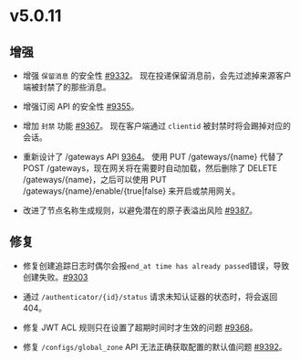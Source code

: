 # v5.0.11

## 增强

- 增强 `保留消息` 的安全性 [#9332](https://github.com/emqx/emqx/pull/9332)。
  现在投递保留消息前，会先过滤掉来源客户端被封禁了的那些消息。

- 增强订阅 API 的安全性 [#9355](https://github.com/emqx/emqx/pull/9355)。

- 增加 `封禁` 功能 [#9367](https://github.com/emqx/emqx/pull/9367)。
  现在客户端通过 `clientid` 被封禁时将会踢掉对应的会话。

- 重新设计了 /gateways API [9364](https://github.com/emqx/emqx/pull/9364)。
  使用 PUT /gateways/{name} 代替了 POST /gateways，现在网关将在需要时自动加载，然后删除了 DELETE /gateways/{name}，之后可以使用 PUT /gateways/{name}/enable/{true|false} 来开启或禁用网关。

- 改进了节点名称生成规则，以避免潜在的原子表溢出风险 [#9387](https://github.com/emqx/emqx/pull/9387)。

## 修复

- 修复创建追踪日志时偶尔会报`end_at time has already passed`错误，导致创建失败。[#9303](https://github.com/emqx/emqx/pull/9303)

- 通过 `/authenticator/{id}/status` 请求未知认证器的状态时，将会返回 404。

- 修复 JWT ACL 规则只在设置了超期时间时才生效的问题 [#9368](https://github.com/emqx/emqx/pull/9368)。

- 修复 `/configs/global_zone` API 无法正确获取配置的默认值问题 [#9392](https://github.com/emqx/emqx/pull/9392)。
